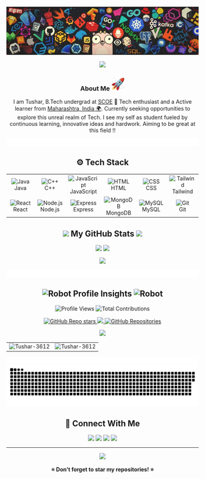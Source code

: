 <!--Header Image --->
<p align="center">
  <img src="Assets/Photo.jpeg">
</p>

<!--Welcome Prompt --->
<div align="center">
<p align="center">
  <img src="https://capsule-render.vercel.app/api?type=waving&height=180&text=Tushar%20Nagare&fontSize=42&fontAlignY=35&color=gradient&customColorList=3&section=header&reversal=false&desc=Full%20Stack%20Developer%20%E2%80%A2%20Java%20%E2%80%A2%20C%2B%2B%20%E2%80%A2%20DSA&descAlignY=55&descSize=16&stroke=0&strokeWidth=0&animation=fadeIn&gradientFrom=C1E8DA&gradientTo=264E70&fontColor=0C2233" />
</p>

###  About Me  <img  src="Assets/stats.gif" height="35"/>

I am Tushar, B.Tech undergrad at [SCOE](https://sanjivanicoe.org.in/) 🔎 Tech enthusiast and a Active learner from [Maharashtra, India 🌍](https://maps.app.goo.gl/v4ZSNmDiyxSUZwAY7). Currently seeking opportunities to explore this unreal realm of Tech. I see my self as student fueled by continuous learning, innovative ideas and hardwork. Aiming to be great at this field !!

</div>
<img src="Assets/CLine.gif">
 

 
<!-- ====== TECH STACK ====== -->
<h2 align="center">⚙️ Tech Stack</h2>

<table align="center">
  <tr>
    <td align="center" width="96">
      <img src="https://skillicons.dev/icons?i=java" width="48" height="48" alt="Java" />
      <br>Java
    </td>
    <td align="center" width="96">
      <img src="https://skillicons.dev/icons?i=cpp" width="48" height="48" alt="C++" />
      <br>C++
    </td>
    <td align="center" width="96">
      <img src="https://skillicons.dev/icons?i=javascript" width="48" height="48" alt="JavaScript" />
      <br>JavaScript
    </td>
    <td align="center" width="96">
      <img src="https://skillicons.dev/icons?i=html" width="48" height="48" alt="HTML" />
      <br>HTML
    </td>
    <td align="center" width="96">
      <img src="https://skillicons.dev/icons?i=css" width="48" height="48" alt="CSS" />
      <br>CSS
    </td>
    <td align="center" width="96">
      <img src="https://skillicons.dev/icons?i=tailwind" width="48" height="48" alt="Tailwind" />
      <br>Tailwind
    </td>
  </tr>
  <tr>
    <td align="center" width="96">
      <img src="https://skillicons.dev/icons?i=react" width="48" height="48" alt="React" />
      <br>React
    </td>
    <td align="center" width="96">
      <img src="https://skillicons.dev/icons?i=nodejs" width="48" height="48" alt="Node.js" />
      <br>Node.js
    </td>
    <td align="center" width="96">
      <img src="https://skillicons.dev/icons?i=express" width="48" height="48" alt="Express" />
      <br>Express
    </td>
    <td align="center" width="96">
      <img src="https://skillicons.dev/icons?i=mongodb" width="48" height="48" alt="MongoDB" />
      <br>MongoDB
    </td>
    <td align="center" width="96">
      <img src="https://skillicons.dev/icons?i=mysql" width="48" height="48" alt="MySQL" />
      <br>MySQL
    </td>
    <td align="center" width="96">
      <img src="https://skillicons.dev/icons?i=git" width="48" height="48" alt="Git" />
      <br>Git
    </td>
  </tr>
</table>

<h2 align="center"><img src="https://media.giphy.com/media/iY8CRBdQXODJSCERIr/giphy.gif" width="30"> My GitHub Stats <img src="https://media.giphy.com/media/iY8CRBdQXODJSCERIr/giphy.gif" width="30"></h2>

<div align=center>

<p align="center">
<img src="https://github-readme-stats-salesp07.vercel.app/api?username=Tushar-3612&count_private=true&show_icons=true&title_color=00bfbf&icon_color=00bfbf&text_color=c9d1d9&bg_color=0d1117&rank_icon=github&border_radius=20&hide_border=true"  width="48%"/>
<img src="https://github-readme-streak-stats-salesp07.vercel.app/?user=Tushar-3612&count_private=true&border_radius=20&ring=00bfbf&stroke=c9d1d9&background=0d1117&fire=00bfbf&currStreakNum=00bfbf&sideNums=00bfbf&datesside=00bfbf&Labelscurr=00bfbf&currStreakLabel=00bfbf&sideLabels=00bfbf&dates=c9d1d9&border=c9d1d9&hide_border=true"  width="48%"/>
</p>
  
<p align="center">
<img src="https://github-readme-stats-salesp07.vercel.app/api/top-langs/?username=Tushar-3612&hide=HTML&langs_count=8&layout=compact&title_color=00bfbf&icon_color=00bfbf&text_color=c9d1d9&bg_color=0d1117&border_radius=15&size_weight=0.5&count_weight=0.5&exclude_repo=github-readme-stats&hide_border=true" width="40%"/> 
</p>

<img src="Assets/CLine.gif">

<h2 align="center"><img src="Assets/Follow.gif" alt="Robot" width="45"/> Profile Insights <img src="Assets/Follow.gif" alt="Robot" width="45"/></h2>

<div id="header" align="center">
  <!-- Profile Views Counter -->
  <img src="https://komarev.com/ghpvc/?username=Tushar-3612&style=for-the-badge&color=00bfbf&label=Profile+Views" alt="Profile Views"/>
  
  <!-- Total Contributions Counter -->
  <img src="https://img.shields.io/badge/Total%20Contributions-1.2k+-00bfbf?style=for-the-badge&logo=github" alt="Total Contributions"/>
</div>

<p align="center">
  <!-- GitHub Stars -->
  <a href="https://github.com/Tushar-3612?tab=repositories&sort=stargazers">
    <img alt="GitHub Repo stars" src="https://img.shields.io/github/stars/Tushar-3612?logo=github&style=for-the-badge&color=00bfbf&labelColor=008b8b" >
  </a>
  
  <!-- GitHub Followers -->
  <a href="https://github.com/Tushar-3612?tab=followers">
    <img src="https://img.shields.io/github/followers/Tushar-3612?logo=github&style=for-the-badge&color=00bfbf&labelColor=008b8b" />
  </a>
  
  <!-- Repository Count -->
  <a href="https://github.com/Tushar-3612?tab=repositories">
    <img alt="GitHub Repositories" src="https://img.shields.io/badge/Repositories-15+-00bfbf?style=for-the-badge&logo=github&labelColor=008b8b" />
  </a>
</p>

<!-- Contribution Metrics -->
<div align="center">
  
  <!-- Last year contributions -->
  <img src="https://github-readme-activity-graph.vercel.app/graph?username=Tushar-3612&theme=react-dark&hide_border=true&area=true&custom_title=Last%20Year%20Contributions" width="95%"/>
  
  <!-- Contribution stats -->
  <table>
    <tr>
      <td align="center">
        <img src="https://github-readme-stats.vercel.app/api?username=Tushar-3612&show_icons=true&locale=en&theme=react&hide_border=true" alt="Tushar-3612" />
      </td>
      <td align="center">
        <img src="https://github-readme-stats.vercel.app/api/top-langs?username=Tushar-3612&show_icons=true&locale=en&layout=compact&theme=react&hide_border=true" alt="Tushar-3612" />
      </td>
    </tr>
  </table>
</div>

<img src="Assets/CLine.gif">

<!-- Snake animation -->
<img src="Assets/github-snake.svg">

 ## 🤝 Connect With Me  

<p align="center">
  <a href="https://www.linkedin.com/in/tushar-nagare-5a17b9287/"><img src="https://skillicons.dev/icons?i=linkedin" height="40"/></a>
  <a href="https://x.com/Tushar__3612"><img src="https://skillicons.dev/icons?i=twitter" height="40"/></a>
  <a href="mailto:tusharnagare2006@gmail.com"><img src="https://skillicons.dev/icons?i=gmail" height="40"/></a>
  <a href="https://www.instagram.com/tushar__3612/"><img src="https://skillicons.dev/icons?i=instagram" height="40"/></a>
</p>

---
<p align="center">
  <img src="https://raw.githubusercontent.com/andreasbm/readme/master/assets/lines/rainbow.png" width="100%"/>
</p>
<p align="center"><b>⭐ Don't forget to star my repositories! ⭐</b></p>

